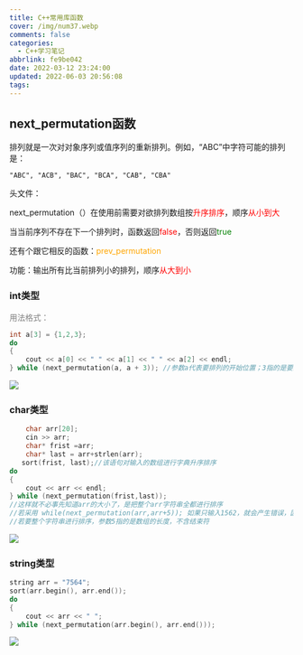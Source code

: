 ```yaml
---
title: C++常用库函数
cover: /img/num37.webp
comments: false
categories:
  - C++学习笔记
abbrlink: fe9be042
date: 2022-03-12 23:24:00
updated: 2022-06-03 20:56:08
tags:
---
```

## next_permutation函数

排列就是一次对对象序列或值序列的重新排列。例如，“ABC”中字符可能的排列是：

```
"ABC", "ACB", "BAC", "BCA", "CAB", "CBA"
```

头文件：<font color='red'><algorithm></font>

next_permutation（）在使用前需要对欲排列数组按<font color='red'>升序排序</font>，顺序<font color='red'>从小到大</font>

当当前序列不存在下一个排列时，函数返回<font color='red'>false</font>，否则返回<font color='green'>true</font>

还有个跟它相反的函数：<font color='orange'>prev_permutation</font>

功能：输出所有比当前排列小的排列，顺序<font color='red'>从大到小</font>

### int类型

<font color='grey'>用法格式：</font>

```cpp
int a[3] = {1,2,3};
do
{
    cout << a[0] << " " << a[1] << " " << a[2] << endl;
} while (next_permutation(a, a + 3)); //参数a代表要排列的开始位置；3指的是要进行排列的长度(结束位置)
```

![](https://image-1309791158.cos.ap-guangzhou.myqcloud.com/%E5%85%B6%E4%BB%96%2FbHq9IO.png)

### char类型

```cpp
    char arr[20];
    cin >> arr;
    char* frist =arr;
    char* last = arr+strlen(arr);
   sort(frist, last);//该语句对输入的数组进行字典升序排序
do
{
    cout << arr << endl;
} while (next_permutation(frist,last));
//这样就不必事先知道arr的大小了，是把整个arr字符串全都进行排序
//若采用 while(next_permutation(arr,arr+5)); 如果只输入1562，就会产生错误，因为arr中第五个元素指向未知
//若要整个字符串进行排序，参数5指的是数组的长度，不含结束符
```

![](https://image-1309791158.cos.ap-guangzhou.myqcloud.com/%E5%85%B6%E4%BB%96%2FbHOZUf.png)

### string类型

```cpp
string arr = "7564";
sort(arr.begin(), arr.end());
do
{
    cout << arr << " ";
} while (next_permutation(arr.begin(), arr.end()));
```

![](https://image-1309791158.cos.ap-guangzhou.myqcloud.com/%E5%85%B6%E4%BB%96%2FbHOhMd.png)